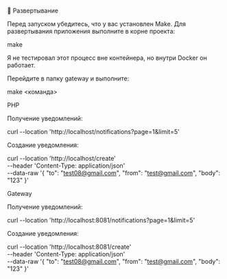 📌 Развертывание

Перед запуском убедитесь, что у вас установлен Make. Для развертывания приложения выполните в корне проекта:

make

Я не тестировал этот процесс вне контейнера, но внутри Docker он работает.

Перейдите в папку gateway и выполните:

make <команда>


PHP

Получение уведомлений:

curl --location 'http://localhost/notifications?page=1&limit=5'

Создание уведомления:

curl --location 'http://localhost/create' \
--header 'Content-Type: application/json' \
--data-raw '{
    "to": "test08@gmail.com",
    "from": "test@gmail.com",
    "body": "123"
}'

Gateway

Получение уведомлений:

curl --location 'http://localhost:8081/notifications?page=1&limit=5'

Создание уведомления:

curl --location 'http://localhost:8081/create' \
--header 'Content-Type: application/json' \
--data-raw '{
    "to": "test08@gmail.com",
    "from": "test@gmail.com",
    "body": "123"
}'